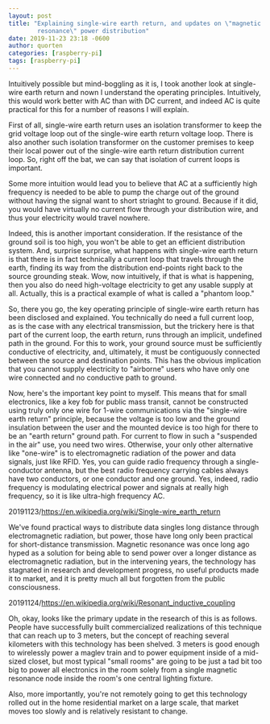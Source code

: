 ```yaml
---
layout: post
title: "Explaining single-wire earth return, and updates on \"magnetic
        resonance\" power distribution"
date: 2019-11-23 23:18 -0600
author: quorten
categories: [raspberry-pi]
tags: [raspberry-pi]
---
```


Intuitively possible but mind-boggling as it is, I took another look
at single-wire earth return and nown I understand the operating
principles.  Intuitively, this would work better with AC than with DC
current, and indeed AC is quite practical for this for a number of
reasons I will explain.

First of all, single-wire earth return uses an isolation transformer
to keep the grid voltage loop out of the single-wire earth return
voltage loop.  There is also another such isolation transformer on the
customer premises to keep their local power out of the single-wire
earth return distribution current loop.  So, right off the bat, we can
say that isolation of current loops is important.

Some more intuition would lead you to believe that AC at a
sufficiently high frequency is needed to be able to pump the charge
out of the ground without having the signal want to short striaght to
ground.  Because if it did, you would have virtually no current flow
through your distribution wire, and thus your electricity would travel
nowhere.

<!-- more -->

Indeed, this is another important consideration.  If the resistance of
the ground soil is too high, you won't be able to get an efficient
distribution system.  And, surprise surprise, what happens with
single-wire earth return is that there is in fact technically a
current loop that travels through the earth, finding its way from the
distribution end-points right back to the source grounding steak.
Wow, now intuitively, if that is what is happening, then you also do
need high-voltage electricity to get any usable supply at all.
Actually, this is a practical example of what is called a "phantom
loop."

So, there you go, the key operating principle of single-wire earth
return has been disclosed and explained.  You technically do need a
full current loop, as is the case with any electrical transmission,
but the trickery here is that part of the current loop, the earth
return, runs through an implicit, undefined path in the ground.  For
this to work, your ground source must be sufficiently conductive of
electricity, and, ultimately, it must be contiguously connected
between the source and destination points.  This has the obvious
implication that you cannot supply electricity to "airborne" users who
have only one wire connected and no conductive path to ground.

Now, here's the important key point to myself.  This means that for
small electronics, like a key fob for public mass transit, cannot be
constructed using truly only one wire for 1-wire communications via
the "single-wire earth return" principle, because the voltage is too
low and the ground insulation between the user and the mounted device
is too high for there to be an "earth return" ground path.  For
current to flow in such a "suspended in the air" use, you need two
wires.  Otherwise, your only other alternative like "one-wire" is to
electromagnetic radiation of the power and data signals, just like
RFID.  Yes, you can guide radio frequency through a single-conductor
antenna, but the best radio frequency carrying cables always have two
conductors, or one conductor and one ground.  Yes, indeed, radio
frequency is modulating electrical power and signals at really high
frequency, so it is like ultra-high frequency AC.

20191123/https://en.wikipedia.org/wiki/Single-wire_earth_return

We've found practical ways to distribute data singles long distance
through electromagnetic radiation, but power, those have long only
been practical for short-distance transmission.  Magnetic resonance
was once long ago hyped as a solution for being able to send power
over a longer distance as electromagnetic radiation, but in the
intervening years, the technology has stagnated in research and
development progress, no useful products made it to market, and it is
pretty much all but forgotten from the public consciousness.

20191124/https://en.wikipedia.org/wiki/Resonant_inductive_coupling

Oh, okay, looks like the primary update in the research of this is as
follows.  People have successfully built commercialized realizations
of this technique that can reach up to 3 meters, but the concept of
reaching several kilometers with this technology has been shelved.  3
meters is good enough to wirelessly power a maglev train and to power
equipment inside of a mid-sized closet, but most typical "small rooms"
are going to be just a tad bit too big to power all electronics in the
room solely from a single magnetic resonance node inside the room's
one central lighting fixture.

Also, more importantly, you're not remotely going to get this
technology rolled out in the home residential market on a large scale,
that market moves too slowly and is relatively resistant to change.
